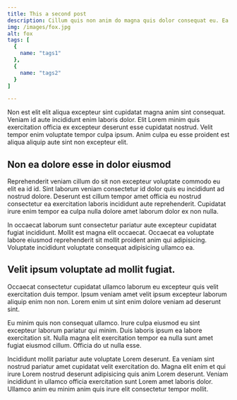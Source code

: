 ```yaml
---
title: This a second post
description: Cillum quis non anim do magna quis dolor consequat eu. Ea est sint Lorem commodo et tempor.
img: /images/fox.jpg
alt: fox
tags: [
  {
    name: "tags1"
  },
  {
    name: "tags2"
  }
]

---
```

Non est elit elit aliqua excepteur sint cupidatat magna anim sint consequat. Veniam id aute incididunt enim laboris dolor. Elit Lorem minim quis exercitation officia ex excepteur deserunt esse cupidatat nostrud. Velit tempor enim voluptate tempor culpa ipsum. Anim culpa eu esse proident est aliqua aliquip aute sint non excepteur elit.

## Non ea dolore esse in dolor eiusmod

Reprehenderit veniam cillum do sit non excepteur voluptate commodo eu elit ea id id. Sint laborum veniam consectetur id dolor quis eu incididunt ad nostrud dolore. Deserunt est cillum tempor amet officia eu nostrud consectetur ea exercitation laboris incididunt aute reprehenderit. Cupidatat irure enim tempor ea culpa nulla dolore amet laborum dolor ex non nulla.

In occaecat laborum sunt consectetur pariatur aute excepteur cupidatat fugiat incididunt. Mollit est magna elit occaecat. Occaecat ea voluptate labore eiusmod reprehenderit sit mollit proident anim qui adipisicing. Voluptate incididunt voluptate consequat adipisicing ullamco ea.

## Velit ipsum voluptate ad mollit fugiat.

Occaecat consectetur cupidatat ullamco laborum eu excepteur quis velit exercitation duis tempor. Ipsum veniam amet velit ipsum excepteur laborum aliquip enim non non. Lorem enim ut sint enim dolore veniam ad deserunt sint.

Eu minim quis non consequat ullamco. Irure culpa eiusmod eu sint excepteur laborum pariatur qui minim. Duis laboris ipsum ea labore exercitation sit. Nulla magna elit exercitation tempor ea nulla sunt amet fugiat eiusmod cillum. Officia do ut nulla esse.

Incididunt mollit pariatur aute voluptate Lorem deserunt. Ea veniam sint nostrud pariatur amet cupidatat velit exercitation do. Magna elit enim et qui irure Lorem nostrud deserunt adipisicing quis anim Lorem deserunt. Veniam incididunt in ullamco officia exercitation sunt Lorem amet laboris dolor. Ullamco anim eu minim anim quis irure elit consectetur tempor mollit.
